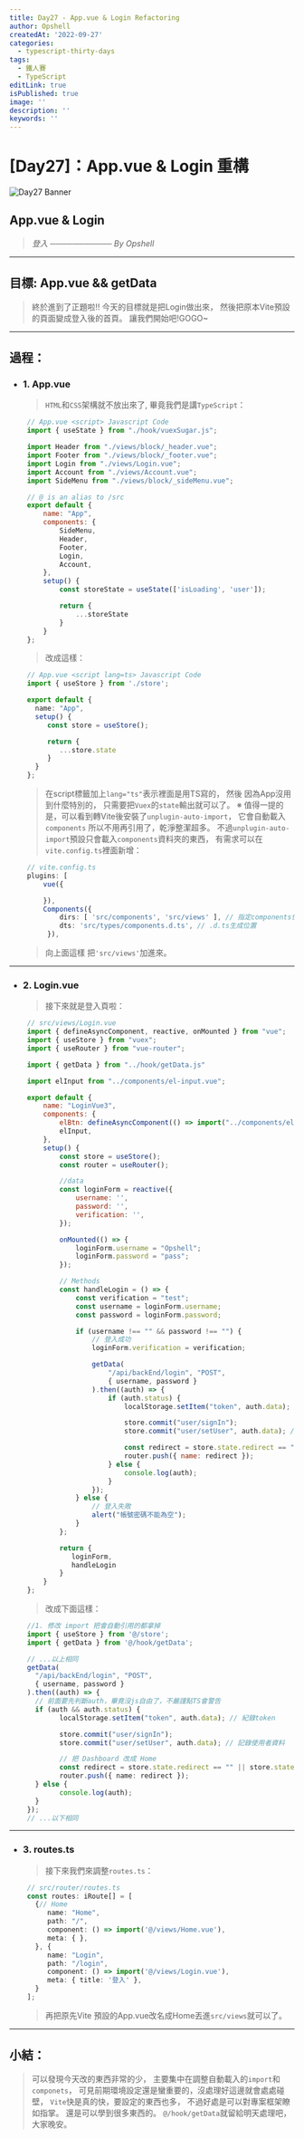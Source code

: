 ```yaml
---
title: Day27 - App.vue & Login Refactoring
author: Opshell
createdAt: '2022-09-27'
categories:
  - typescript-thirty-days
tags:
  - 鐵人賽
  - TypeScript
editLink: true
isPublished: true
image: ''
description: ''
keywords: ''
---
```

# [Day27]：App.vue & Login 重構
![Day27 Banner](https://ithelp.ithome.com.tw/upload/images/20220927/20109918pI0oNjF83n.jpg)

## App.vue & Login
> *登入*
> *─────────── By Opshell*

---
## 目標: App.vue && getData
> 終於進到了正題啦!!
> 今天的目標就是把Login做出來，
> 然後把原本Vite預設的頁面變成登入後的首頁。
> 讓我們開始吧!GOGO~

---
## 過程：
- ### 1. App.vue
   > `HTML`和`CSS`架構就不放出來了,
   > 畢竟我們是講`TypeScript`：
   ```javascript
    // App.vue <script> Javascript Code
    import { useState } from "./hook/vuexSugar.js";

    import Header from "./views/block/_header.vue";
    import Footer from "./views/block/_footer.vue";
    import Login from "./views/Login.vue";
    import Account from "./views/Account.vue";
    import SideMenu from "./views/block/_sideMenu.vue";

    // @ is an alias to /src
    export default {
        name: "App",
        components: {
            SideMenu,
            Header,
            Footer,
            Login,
            Account,
        },
        setup() {
            const storeState = useState(['isLoading', 'user']);

            return {
                ...storeState
            }
        }
    };
   ```
   > 改成這樣：
   ```typescript
    // App.vue <script lang=ts> Javascript Code
    import { useStore } from './store';

    export default {
      name: "App",
      setup() {
         const store = useStore();

         return {
            ...store.state
         }
      }
    };
   ```
   > 在script標籤加上`lang="ts"`表示裡面是用TS寫的，
   > 然後 因為App沒用到什麼特別的，
   > 只需要把`Vuex`的`state`輸出就可以了。
   > ※ 值得一提的是，可以看到轉Vite後安裝了`unplugin-auto-import`，
   >    它會自動載入`components` 所以不用再引用了，乾淨整潔超多。
   >    不過`unplugin-auto-import`預設只會載入`components`資料夾的東西，
   >    有需求可以在`vite.config.ts`裡面新增：
   ```typescript
    // vite.config.ts
    plugins: [
        vue({

        }),
        Components({
            dirs: [ 'src/components', 'src/views' ], // 指定components位置 預設是'src/components'
            dts: 'src/types/components.d.ts', // .d.ts生成位置
         }),
   ```
   > 向上面這樣 把`'src/views'`加進來。

---
- ### 2. Login.vue
   > 接下來就是登入頁啦：
   ```javascript
    // src/views/Login.vue
    import { defineAsyncComponent, reactive, onMounted } from "vue";
    import { useStore } from "vuex";
    import { useRouter } from "vue-router";

    import { getData } from "../hook/getData.js"

    import elInput from "../components/el-input.vue";

    export default {
        name: "LoginVue3",
        components: {
            elBtn: defineAsyncComponent(() => import("../components/el-button.vue")),
            elInput,
        },
        setup() {
            const store = useStore();
            const router = useRouter();

            //data
            const loginForm = reactive({
                username: '',
                password: '',
                verification: '',
            });

            onMounted(() => {
                loginForm.username = "Opshell";
                loginForm.password = "pass";
            });

            // Methods
            const handleLogin = () => {
                const verification = "test";
                const username = loginForm.username;
                const password = loginForm.password;

                if (username !== "" && password !== "") {
                    // 登入成功
                    loginForm.verification = verification;

                    getData(
                        "/api/backEnd/login", "POST",
                        { username, password }
                    ).then((auth) => {
                        if (auth.status) {
                            localStorage.setItem("token", auth.data); // 紀錄token

                            store.commit("user/signIn");
                            store.commit("user/setUser", auth.data); // 記錄使用者資料

                            const redirect = store.state.redirect == "" || store.state.redirect == undefined ? "Dashboard" : store.state.redirect;
                            router.push({ name: redirect });
                        } else {
                            console.log(auth);
                        }
                    });
                } else {
                    // 登入失敗
                    alert("帳號密碼不能為空");
                }
            };

            return {
               loginForm,
               handleLogin
            }
        }
    };
   ```
   > 改成下面這樣：
   ```typescript
    //1. 修改 import 把會自動引用的都拿掉
    import { useStore } from '@/store';
    import { getData } from '@/hook/getData';

    // ...以上相同
    getData(
      "/api/backEnd/login", "POST",
      { username, password }
    ).then((auth) => {
      // 前面要先判斷auth，畢竟沒js自由了，不嚴謹點TS會警告
      if (auth && auth.status) {
            localStorage.setItem("token", auth.data); // 紀錄token

            store.commit("user/signIn");
            store.commit("user/setUser", auth.data); // 記錄使用者資料

            // 把 Dashboard 改成 Home
            const redirect = store.state.redirect == "" || store.state.redirect == undefined ? "Home" : store.state.redirect;
            router.push({ name: redirect });
      } else {
            console.log(auth);
      }
    });
    // ...以下相同
   ```

---
- ### 3. routes.ts
   > 接下來我們來調整`routes.ts`：
   ```typescript
    // src/router/routes.ts
    const routes: iRoute[] = [
      {// Home
         name: "Home",
         path: "/",
         component: () => import('@/views/Home.vue'),
         meta: { },
      }, {
         name: "Login",
         path: "/login",
         component: () => import('@/views/Login.vue'),
         meta: { title: '登入' },
      }
    ];
   ```
   > 再把原先Vite 預設的App.vue改名成Home丟進`src/views`就可以了。

---
## 小結：
> 可以發現今天改的東西非常的少，
> 主要集中在調整自動載入的`import`和`componets`，
> 可見前期環境設定還是蠻重要的，沒處理好這邊就會處處碰壁，
> `Vite`快是真的快，要設定的東西也多，
> 不過好處是可以對專案框架瞭如指掌。
> 還是可以學到很多東西的。
> `@/hook/getData`就留給明天處理吧，大家晚安。
